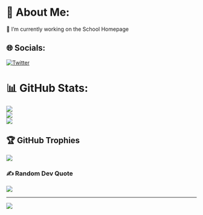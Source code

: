 # 💫 About Me:
🔭 I’m currently working on the School Homepage<br>


## 🌐 Socials:
[![Twitter](https://img.shields.io/badge/Twitter-%231DA1F2.svg?logo=Twitter&logoColor=white)](https://twitter.com/OleBohmbach) 

# 📊 GitHub Stats:
![](https://github-readme-stats.vercel.app/api?username=olebohmbach&theme=dark&hide_border=false&include_all_commits=true&count_private=true)<br/>
![](https://github-readme-streak-stats.herokuapp.com/?user=olebohmbach&theme=dark&hide_border=false)<br/>
![](https://github-readme-stats.vercel.app/api/top-langs/?username=olebohmbach&theme=dark&hide_border=false&include_all_commits=true&count_private=true&layout=compact)

## 🏆 GitHub Trophies
![](https://github-profile-trophy.vercel.app/?username=olebohmbach&theme=darkhub&no-frame=false&no-bg=false&margin-w=4)

### ✍️ Random Dev Quote
![](https://quotes-github-readme.vercel.app/api?type=horizontal&theme=radical)

---
[![](https://visitcount.itsvg.in/api?id=olebohmbach&icon=0&color=0)](https://visitcount.itsvg.in)
